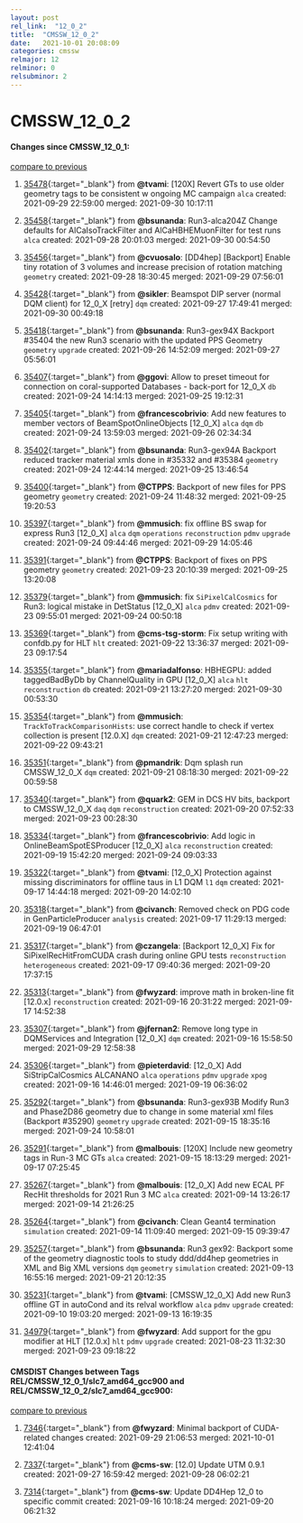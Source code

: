 ```yaml
---
layout: post
rel_link:  "12_0_2"
title:  "CMSSW_12_0_2"
date:   2021-10-01 20:08:09
categories: cmssw
relmajor: 12
relminor: 0
relsubminor: 2
---
```


# CMSSW_12_0_2
#### Changes since CMSSW_12_0_1:
[compare to previous](https://github.com/cms-sw/cmssw/compare/CMSSW_12_0_1...CMSSW_12_0_2)



1. [35478](http://github.com/cms-sw/cmssw/pull/35478){:target="_blank"}  from **@tvami**: [120X] Revert GTs to use older geometry tags to be consistent w ongoing MC campaign  `alca` created: 2021-09-29 22:59:00 merged: 2021-09-30 10:17:11

2. [35458](http://github.com/cms-sw/cmssw/pull/35458){:target="_blank"}  from **@bsunanda**: Run3-alca204Z Change defaults for AlCaIsoTrackFilter and AlCaHBHEMuonFilter for test runs `alca` created: 2021-09-28 20:01:03 merged: 2021-09-30 00:54:50

3. [35456](http://github.com/cms-sw/cmssw/pull/35456){:target="_blank"}  from **@cvuosalo**: [DD4hep] [Backport] Enable tiny rotation of 3 volumes and increase precision of rotation matching `geometry` created: 2021-09-28 18:30:45 merged: 2021-09-29 07:56:01

4. [35428](http://github.com/cms-sw/cmssw/pull/35428){:target="_blank"}  from **@sikler**: Beamspot DIP server (normal DQM client) for 12_0_X [retry] `dqm` created: 2021-09-27 17:49:41 merged: 2021-09-30 00:49:18

5. [35418](http://github.com/cms-sw/cmssw/pull/35418){:target="_blank"}  from **@bsunanda**: Run3-gex94X Backport #35404 the new Run3 scenario with the updated PPS Geometry `geometry` `upgrade` created: 2021-09-26 14:52:09 merged: 2021-09-27 05:56:01

6. [35407](http://github.com/cms-sw/cmssw/pull/35407){:target="_blank"}  from **@ggovi**: Allow to preset timeout for connection on coral-supported Databases - back-port for 12_0_X `db` created: 2021-09-24 14:14:13 merged: 2021-09-25 19:12:31

7. [35405](http://github.com/cms-sw/cmssw/pull/35405){:target="_blank"}  from **@francescobrivio**: Add new features to member vectors of BeamSpotOnlineObjects [12_0_X] `alca` `dqm` `db` created: 2021-09-24 13:59:03 merged: 2021-09-26 02:34:34

8. [35402](http://github.com/cms-sw/cmssw/pull/35402){:target="_blank"}  from **@bsunanda**: Run3-gex94A Backport reduced tracker material xmls done in #35332 and #35384 `geometry` created: 2021-09-24 12:44:14 merged: 2021-09-25 13:46:54

9. [35400](http://github.com/cms-sw/cmssw/pull/35400){:target="_blank"}  from **@CTPPS**: Backport of new files for PPS geometry `geometry` created: 2021-09-24 11:48:32 merged: 2021-09-25 19:20:53

10. [35397](http://github.com/cms-sw/cmssw/pull/35397){:target="_blank"}  from **@mmusich**: fix offline BS swap for express Run3 [12_0_X] `alca` `dqm` `operations` `reconstruction` `pdmv` `upgrade` created: 2021-09-24 09:44:46 merged: 2021-09-29 14:05:46

11. [35391](http://github.com/cms-sw/cmssw/pull/35391){:target="_blank"}  from **@CTPPS**: Backport of fixes on PPS geometry `geometry` created: 2021-09-23 20:10:39 merged: 2021-09-25 13:20:08

12. [35379](http://github.com/cms-sw/cmssw/pull/35379){:target="_blank"}  from **@mmusich**: fix `SiPixelCalCosmics` for Run3: logical mistake in DetStatus [12_0_X] `alca` `pdmv` created: 2021-09-23 09:55:01 merged: 2021-09-24 00:50:18

13. [35369](http://github.com/cms-sw/cmssw/pull/35369){:target="_blank"}  from **@cms-tsg-storm**: Fix setup writing with confdb.py for HLT `hlt` created: 2021-09-22 13:36:37 merged: 2021-09-23 09:17:54

14. [35355](http://github.com/cms-sw/cmssw/pull/35355){:target="_blank"}  from **@mariadalfonso**: HBHEGPU: added taggedBadByDb by ChannelQuality in GPU [12_0_X]  `alca` `hlt` `reconstruction` `db` created: 2021-09-21 13:27:20 merged: 2021-09-30 00:53:30

15. [35354](http://github.com/cms-sw/cmssw/pull/35354){:target="_blank"}  from **@mmusich**: `TrackToTrackComparisonHists`: use correct handle to check if vertex collection is present [12.0.X] `dqm` created: 2021-09-21 12:47:23 merged: 2021-09-22 09:43:21

16. [35351](http://github.com/cms-sw/cmssw/pull/35351){:target="_blank"}  from **@pmandrik**: Dqm splash run CMSSW_12_0_X `dqm` created: 2021-09-21 08:18:30 merged: 2021-09-22 00:59:58

17. [35340](http://github.com/cms-sw/cmssw/pull/35340){:target="_blank"}  from **@quark2**: GEM in DCS HV bits, backport to CMSSW_12_0_X `daq` `dqm` `reconstruction` created: 2021-09-20 07:52:33 merged: 2021-09-23 00:28:30

18. [35334](http://github.com/cms-sw/cmssw/pull/35334){:target="_blank"}  from **@francescobrivio**: Add logic in OnlineBeamSpotESProducer [12_0_X] `alca` `reconstruction` created: 2021-09-19 15:42:20 merged: 2021-09-24 09:03:33

19. [35322](http://github.com/cms-sw/cmssw/pull/35322){:target="_blank"}  from **@tvami**: [12_0_X] Protection against missing discriminators for offline taus in L1 DQM `l1` `dqm` created: 2021-09-17 14:44:18 merged: 2021-09-20 14:02:10

20. [35318](http://github.com/cms-sw/cmssw/pull/35318){:target="_blank"}  from **@civanch**: Removed check on PDG code in GenParticleProducer `analysis` created: 2021-09-17 11:29:13 merged: 2021-09-19 06:47:01

21. [35317](http://github.com/cms-sw/cmssw/pull/35317){:target="_blank"}  from **@czangela**: [Backport 12_0_X] Fix for SiPixelRecHitFromCUDA crash during online GPU tests `reconstruction` `heterogeneous` created: 2021-09-17 09:40:36 merged: 2021-09-20 17:37:15

22. [35313](http://github.com/cms-sw/cmssw/pull/35313){:target="_blank"}  from **@fwyzard**: improve math in broken-line fit [12.0.x] `reconstruction` created: 2021-09-16 20:31:22 merged: 2021-09-17 14:52:38

23. [35307](http://github.com/cms-sw/cmssw/pull/35307){:target="_blank"}  from **@jfernan2**: Remove long type in DQMServices and Integration [12_0_X] `dqm` created: 2021-09-16 15:58:50 merged: 2021-09-29 12:58:38

24. [35306](http://github.com/cms-sw/cmssw/pull/35306){:target="_blank"}  from **@pieterdavid**: [12_0_X] Add SiStripCalCosmics ALCANANO `alca` `operations` `pdmv` `upgrade` `xpog` created: 2021-09-16 14:46:01 merged: 2021-09-19 06:36:02

25. [35292](http://github.com/cms-sw/cmssw/pull/35292){:target="_blank"}  from **@bsunanda**: Run3-gex93B Modify Run3 and Phase2D86 geometry due to change in some material xml files (Backport #35290) `geometry` `upgrade` created: 2021-09-15 18:35:16 merged: 2021-09-24 10:58:01

26. [35291](http://github.com/cms-sw/cmssw/pull/35291){:target="_blank"}  from **@malbouis**: [120X] Include new geometry tags in Run-3 MC GTs `alca` created: 2021-09-15 18:13:29 merged: 2021-09-17 07:25:45

27. [35267](http://github.com/cms-sw/cmssw/pull/35267){:target="_blank"}  from **@malbouis**: [12_0_X] Add new ECAL PF RecHit thresholds for 2021 Run 3 MC `alca` created: 2021-09-14 13:26:17 merged: 2021-09-14 21:26:25

28. [35264](http://github.com/cms-sw/cmssw/pull/35264){:target="_blank"}  from **@civanch**: Clean Geant4 termination `simulation` created: 2021-09-14 11:09:40 merged: 2021-09-15 09:39:47

29. [35257](http://github.com/cms-sw/cmssw/pull/35257){:target="_blank"}  from **@bsunanda**: Run3 gex92: Backport some of the geometry diagnostic tools to study ddd/dd4hep geometries in XML and Big XML versions `dqm` `geometry` `simulation` created: 2021-09-13 16:55:16 merged: 2021-09-21 20:12:35

30. [35231](http://github.com/cms-sw/cmssw/pull/35231){:target="_blank"}  from **@tvami**: [CMSSW_12_0_X] Add new Run3 offline GT in autoCond and its relval workflow `alca` `pdmv` `upgrade` created: 2021-09-10 19:03:20 merged: 2021-09-13 16:19:35

31. [34979](http://github.com/cms-sw/cmssw/pull/34979){:target="_blank"}  from **@fwyzard**: Add support for the gpu modifier at HLT [12.0.x] `hlt` `pdmv` `upgrade` created: 2021-08-23 11:32:30 merged: 2021-09-23 09:18:22

#### CMSDIST Changes between Tags REL/CMSSW_12_0_1/slc7_amd64_gcc900 and REL/CMSSW_12_0_2/slc7_amd64_gcc900:
[compare to previous](https://github.com/cms-sw/cmsdist/compare/REL/CMSSW_12_0_1/slc7_amd64_gcc900...REL/CMSSW_12_0_2/slc7_amd64_gcc900)



1. [7346](http://github.com/cms-sw/cmsdist/pull/7346){:target="_blank"}  from **@fwyzard**: Minimal backport of CUDA-related changes created: 2021-09-29 21:06:53 merged: 2021-10-01 12:41:04

2. [7337](http://github.com/cms-sw/cmsdist/pull/7337){:target="_blank"}  from **@cms-sw**: [12.0] Update UTM 0.9.1 created: 2021-09-27 16:59:42 merged: 2021-09-28 06:02:21

3. [7314](http://github.com/cms-sw/cmsdist/pull/7314){:target="_blank"}  from **@cms-sw**:  Update DD4Hep 12_0 to specific commit created: 2021-09-16 10:18:24 merged: 2021-09-20 06:21:32
